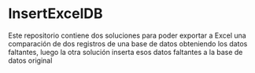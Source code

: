 # InsertExcelDB

Este repositorio contiene dos soluciones para poder exportar a Excel una comparación de dos registros de una base de datos obteniendo los datos faltantes, luego la otra solución inserta esos datos faltantes a la base de datos original